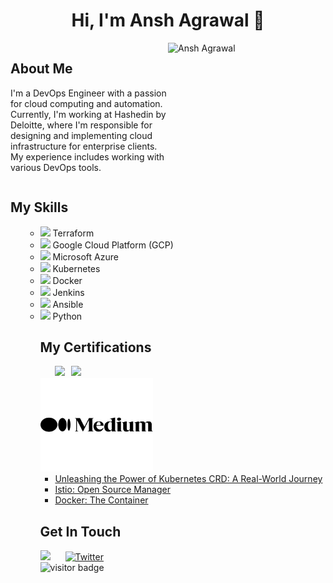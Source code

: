 <!-- Title -->
<h1 align="center">Hi, I'm Ansh Agrawal 👋</h1>
<!-- About Me -->
<div style="display: flex;">
  <div style="flex: 1;">
    <h2>About Me</h2>
    <p>I'm a DevOps Engineer with a passion for cloud computing and automation. Currently, I'm working at Hashedin by Deloitte, where I'm responsible for designing and implementing cloud infrastructure for enterprise clients. My experience includes working with various DevOps tools.</p>
  </div>
  <div style="flex: 1;">
    <img src="https://camo.githubusercontent.com/34e2391334d75246d9c86c0a470a4b5606ab4dc84fb803930bc89635b4fce9c9/68747470733a2f2f7777772e6c616d626461746573742e636f6d2f7265736f75726365732f696d616765732f6e65777332342e676966" alt="Ansh Agrawal" width="400">
  </div>
</div>

<h2>My Skills</h2>
<ul>
<ul>
  <li><a href="https://www.terraform.io/"><img src="https://img.icons8.com/color/24/000000/terraform.png"/></a> Terraform</li>
  <li><a href="https://cloud.google.com/"><img src="https://img.icons8.com/color/24/000000/google-cloud-platform.png"/></a> Google Cloud Platform (GCP)</li>
  <li><a href="https://azure.microsoft.com/"><img src="https://img.icons8.com/color/24/000000/azure-1.png"/></a> Microsoft Azure</li>
  <li><a href="https://kubernetes.io/"><img src="https://img.icons8.com/color/24/000000/kubernetes.png"/></a> Kubernetes</li>
  <li><a href="https://www.docker.com/"><img src="https://img.icons8.com/color/24/000000/docker.png"/></a> Docker</li>
  <li><a href="https://www.jenkins.io/"><img src="https://img.icons8.com/color/24/000000/jenkins.png"/></a> Jenkins</li>
  <li><a href="https://www.ansible.com/"><img src="https://img.icons8.com/color/24/000000/ansible.png"/></a> Ansible</li>
  <li><a href="https://www.python.org/"><img src="https://img.icons8.com/color/24/000000/python.png"/></a> Python</
</ul>
<!-- Certifications -->
<h2>My Certifications</h2>
    <ul>
  <li style="display:flex;align-items:center">
    <a href="https://www.credential.net/dc4245f0-9c17-427d-b085-61b505ac7ddd">
      <img src="https://api.accredible.com/v1/frontend/credential_website_embed_image/badge/70660985"/>
    </a>
    <a href="https://www.credential.net/309f4179-f9ab-4a34-bcad-7b3ab9854091">
      <img src="https://api.accredible.com/v1/frontend/credential_website_embed_image/badge/67164146" style="margin-left:10px"/>
    </a>
  </li>
</ul>
<!-- Projects -->
<!-- Medium Blog -->
<a href="https://simplycuriosity.medium.com/"><img src="https://github.com/AcidBurn18/AcidBurn18/blob/main/7079378_medium_medium%20logo_icon.png" alt="Medium" width="180" height="150"/></a>
<ul>
  <li>
    <a href="https://simplycuriosity.medium.com/unleashing-the-power-of-kubernetes-crd-a-real-world-journey-5d0573a58c96">Unleashing the Power of Kubernetes CRD: A Real-World Journey</a>
  </li>
  <li>
    <a href="https://simplycuriosity.medium.com/istio-open-source-manager-e1fb54bc812">Istio: Open Source Manager</a>
  </li>
  <li>
    <a href="https://simplycuriosity.medium.com/docker-the-container-496cbd1298e6">Docker: The Container</a>
  </li>
</ul>
<!-- Get In Touch -->
<h2>Get In Touch</h2>
 <div>
  <a href="https://in.linkedin.com/in/gotoansh" style="display:inline-block; margin-right:20px;"><img src="https://img.icons8.com/color/48/000000/linkedin.png"/></a>
  <a href="https://twitter.com/YodaSpokenHas" style="display:inline-block;"><img src="https://cdn.jsdelivr.net/gh/devicons/devicon/icons/twitter/twitter-original.svg" alt="Twitter" width="48" height="48"/></a>
</div>

<img src="https://visitor-badge.glitch.me/badge?page_id=AcidBurn18" alt="visitor badge"/>
<!-- Footer -->
